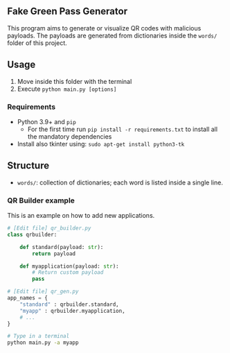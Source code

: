 ## Fake Green Pass Generator

This program aims to generate or visualize QR codes with malicious payloads. 
The payloads are generated from dictionaries inside the `words/` folder of this project.

## Usage

1. Move inside this folder with the terminal
2. Execute `python main.py [options]`

### Requirements

- Python 3.9+ and `pip`
    - For the first time run `pip install -r requirements.txt` to install all the mandatory dependencies
- Install also tkinter using: `sudo apt-get install python3-tk`

## Structure

- `words/`: collection of dictionaries; each word is listed inside a single line.

### QR Builder example

This is an example on how to add new applications.

```python
# [Edit file] qr_builder.py
class qrbuilder:

    def standard(payload: str):
        return payload

    def myapplication(payload: str):
        # Return custom payload
        pass
```

```python
# [Edit file] qr_gen.py
app_names = {
    "standard" : qrbuilder.standard,
    "myapp" : qrbuilder.myapplication,
    # ...
}
```

```sh
# Type in a terminal
python main.py -a myapp
```
